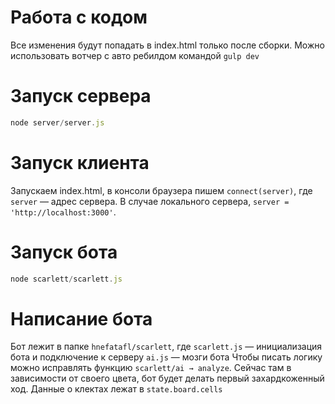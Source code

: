 # Работа с кодом
Все изменения будут попадать в index.html только после сборки. Можно использовать вотчер с авто ребилдом командой `gulp dev`

# Запуск сервера
```javascript
node server/server.js
```

# Запуск клиента
Запускаем index.html, в консоли браузера пишем `connect(server)`, где `server` — адрес сервера. В случае локального сервера, `server = 'http://localhost:3000'`.

# Запуск бота
```javascript
node scarlett/scarlett.js
```

# Написание бота
Бот лежит в папке `hnefatafl/scarlett`, где
`scarlett.js` — инициализация бота и подключение к серверу
`ai.js` — мозги бота
Чтобы писать логику можно исправлять функцию `scarlett/ai → analyze`. Сейчас там в зависимости от своего цвета, бот будет делать первый захардкоженный ход.
Данные о клектах лежат в `state.board.cells`
